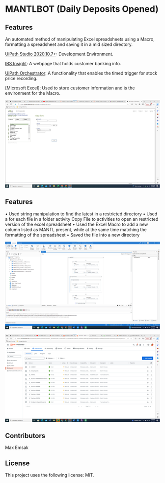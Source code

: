 # <strong> MANTLBOT (Daily Deposits Opened) </strong> #

## <strong> Features </strong> ##

An automated method of manipulating Excel spreadsheets using a Macro, formatting a spreadsheet and saving it in a mid sized directory.

[UiPath Studio 2020.10.7+](https://www.uipath.com/product/studio): Development Environment.

[IBS Insight](https://insight.fisglobal.com/opstopb1/OpstopServlet/Logon): A webpage that holds customer banking info.

[UiPath Orchestrator](www.cloud.uipath.com/): A functionality that enables the timed trigger for stock price recording.

[Microsoft Excel]: Used to store customer information and is the environment for the Macro.

![]()<img width="723" alt="image" src="https://github.com/matthew813709/Gitimages/blob/6ef05568445046edd9a049cbb39eda4595a36ad4/Picture2.png">

## <strong> Features </strong> ##
•	Used string manipulation to find the latest in a restricted directory
•	Used a for each file in a folder activity Copy File to activities to open an restricted version of the excel spreadsheet
•	Used the Excel Macro to add a new column listed as MANTL present, while at the same time matching the formatting of the spreadsheet
•	Saved the file into a new directory

![]()<img width="723" alt="image" src="https://github.com/matthew813709/Gitimages/blob/654bcbce720f972b725548dfb7e25a2643181bcd/image-6.png">

![]()<img width="723" alt="image" src="https://github.com/matthew813709/Gitimages/blob/654bcbce720f972b725548dfb7e25a2643181bcd/image-4.png">

## <strong> Contributors </strong>
Max Emsak

## <strong> License </strong>
This project uses the following license: MiT.

